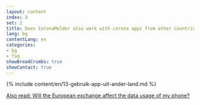 ```yaml
---
layout: content
index: 3
set: 2
title: Does CoronaMelder also work with corona apps from other countries?
lang: bg
contentLang: en
categories:
- bg
- faq
showBreadCrumbs: true
showContact: true
---
```

{% include content/en/13-gebruik-app-uit-ander-land.md %}

[Also read: Will the European exchange affect the data usage of my phone?](/bg/faq/38-heeft-de-europese-uitwisseling-gevolgen-voor-het-dataverbruik-van-mijn-telefoon/)
